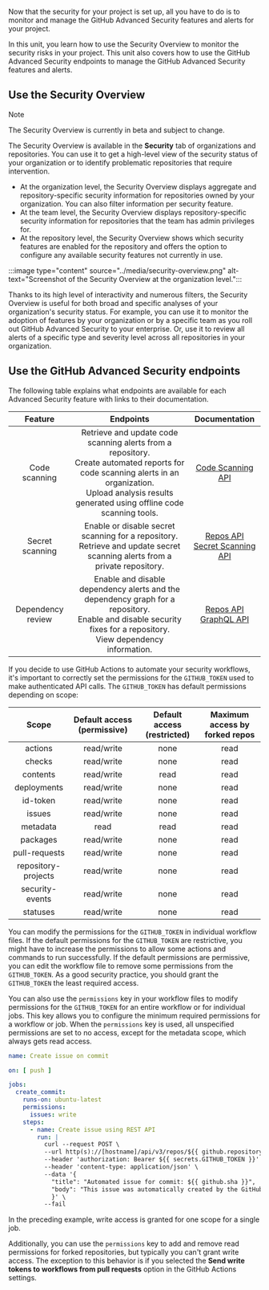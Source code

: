 Now that the security for your project is set up, all you have to do is to monitor and manage the GitHub Advanced Security features and alerts for your project.

In this unit, you learn how to use the Security Overview to monitor the security risks in your project. This unit also covers how to use the GitHub Advanced Security endpoints to manage the GitHub Advanced Security features and alerts.

## Use the Security Overview

> [!NOTE]
> The Security Overview is currently in beta and subject to change.

The Security Overview is available in the **Security** tab of organizations and repositories. You can use it to get a high-level view of the security status of your organization or to identify problematic repositories that require intervention.

- At the organization level, the Security Overview displays aggregate and repository-specific security information for repositories owned by your organization. You can also filter information per security feature.
- At the team level, the Security Overview displays repository-specific security information for repositories that the team has admin privileges for.
- At the repository level, the Security Overview shows which security features are enabled for the repository and offers the option to configure any available security features not currently in use.

:::image type="content" source="../media/security-overview.png" alt-text="Screenshot of the Security Overview at the organization level.":::

Thanks to its high level of interactivity and numerous filters, the Security Overview is useful for both broad and specific analyses of your organization's security status. For example, you can use it to monitor the adoption of features by your organization or by a specific team as you roll out GitHub Advanced Security to your enterprise. Or, use it to review all alerts of a specific type and severity level across all repositories in your organization.

## Use the GitHub Advanced Security endpoints

The following table explains what endpoints are available for each Advanced Security feature with links to their documentation.

|    **Feature**    |                                                                                                     **Endpoints**                                                                                                     |                                                                              **Documentation**                                                                              |
|:-----------------:|:---------------------------------------------------------------------------------------------------------------------------------------------------------------------------------------------------------------------:|:---------------------------------------------------------------------------------------------------------------------------------------------------------------------------:|
|   Code scanning   | Retrieve and update code scanning alerts from a repository. <br/> Create automated reports for code scanning alerts in an organization. <br/> Upload analysis results generated using offline code scanning tools. |                                                [Code Scanning API](https://docs.github.com/en/rest/reference/code-scanning)                                                 |
|  Secret scanning  |                                           Enable or disable secret scanning for a repository. <br/> Retrieve and update secret scanning alerts from a private repository.                                           | [Repos API](https://docs.github.com/en/rest/reference/repos#update-a-repository) <br/> [Secret Scanning API](https://docs.github.com/en/rest/reference/secret-scanning)  |
| Dependency review |                                                 Enable and disable dependency alerts and the dependency graph for a repository. <br/> Enable and disable security fixes for a repository. <br/> View dependency information.                                                  |            [Repos API](https://docs.github.com/en/rest/reference/repos) <br/> [GraphQL API](https://docs.github.com/en/graphql)             |

If you decide to use GitHub Actions to automate your security workflows, it's important to correctly set the permissions for the `GITHUB_TOKEN` used to make authenticated API calls. The `GITHUB_TOKEN` has default permissions depending on scope:

| **Scope**         | **Default access (permissive)** | **Default access (restricted)** | **Maximum access by forked repos** |
|:---------------:|:-----------------------------:|:-----------------------------:|:--------------------------------:|
| actions       | read/write  | none | read |
| checks        | read/write  | none | read |
| contents      | read/write  | read | read |
| deployments   | read/write  | none | read |
| id-token      | read/write  | none | read |
| issues        | read/write  | none | read |
| metadata      | read        | read | read |
| packages      | read/write  | none | read |
| pull-requests | read/write  | none | read |
| repository-projects | read/write | none | read |
| security-events     | read/write | none | read |
| statuses      | read/write  | none | read |

You can modify the permissions for the `GITHUB_TOKEN` in individual workflow files. If the default permissions for the `GITHUB_TOKEN` are restrictive, you might have to increase the permissions to allow some actions and commands to run successfully. If the default permissions are permissive, you can edit the workflow file to remove some permissions from the `GITHUB_TOKEN`. As a good security practice, you should grant the `GITHUB_TOKEN` the least required access.

You can also use the `permissions` key in your workflow files to modify permissions for the `GITHUB_TOKEN` for an entire workflow or for individual jobs. This key allows you to configure the minimum required permissions for a workflow or job. When the `permissions` key is used, all unspecified permissions are set to no access, except for the metadata scope, which always gets read access.

```yaml
name: Create issue on commit

on: [ push ]

jobs:
  create_commit:
    runs-on: ubuntu-latest
    permissions:
      issues: write
    steps:
      - name: Create issue using REST API
        run: |
          curl --request POST \
          --url http(s)://[hostname]/api/v3/repos/${{ github.repository }}/issues \
          --header 'authorization: Bearer ${{ secrets.GITHUB_TOKEN }}' \
          --header 'content-type: application/json' \
          --data '{
            "title": "Automated issue for commit: ${{ github.sha }}",
            "body": "This issue was automatically created by the GitHub Action workflow **${{ github.workflow }}**. \n\n The commit hash was: _${{ github.sha }}_."
            }' \
          --fail
```

In the preceding example, write access is granted for one scope for a single job.

Additionally, you can use the `permissions` key to add and remove read permissions for forked repositories, but typically you can't grant write access. The exception to this behavior is if you selected the **Send write tokens to workflows from pull requests** option in the GitHub Actions settings.
